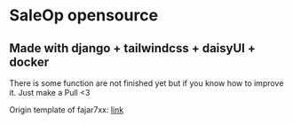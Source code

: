 # SaleOp opensource
## Made with django + tailwindcss + daisyUI + docker
There is some function are not finished yet but if you know how to improve it. Just make a Pull <3

Origin template of fajar7xx: [link](https://github.com/fajar7xx/ecommerce-template-tailwind-1)

